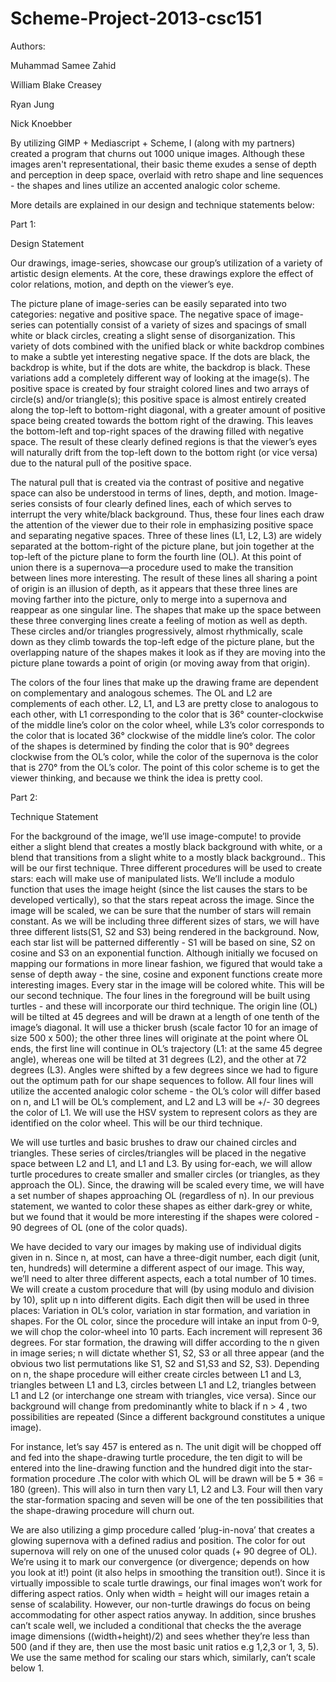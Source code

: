 Scheme-Project-2013-csc151
==========================

Authors:

Muhammad Samee Zahid

William Blake Creasey

Ryan Jung

Nick Knoebber


By utilizing GIMP + Mediascript + Scheme, I (along with my partners) created a program that churns out 1000 unique images. Although these images aren't representational, their basic theme exudes a sense of depth and perception in deep space, overlaid with retro shape and line sequences - the shapes and lines utilize an accented analogic color scheme.


More details are explained in our design and technique statements below:

Part 1:

Design Statement 

Our drawings, image-series, showcase our group’s utilization of a variety of artistic design elements. At the core, these drawings explore the effect of color relations, motion, and depth on the viewer’s eye.

The picture plane of image-series can be easily separated into two categories: negative and positive space. The negative space of image-series can potentially consist of a variety of sizes and spacings of small white or black circles, creating a slight sense of disorganization. This variety of dots combined with the unified black or white backdrop combines to make a subtle yet interesting negative space. If the dots are black, the backdrop is white, but if the dots are white, the backdrop is black. These variations add a completely different way of looking at the image(s). The positive space is created by four straight colored lines and two arrays of circle(s) and/or triangle(s); this positive space is almost entirely created along the top-left to bottom-right diagonal, with a greater amount of positive space being created towards the bottom right of the drawing. This leaves the bottom-left and top-right spaces of the drawing filled with negative space. The result of these clearly defined regions is that the viewer’s eyes will naturally drift from the top-left down to the bottom right (or vice versa) due to the natural pull of the positive space.

The natural pull that is created via the contrast of positive and negative space can also be understood in terms of lines, depth, and motion. Image-series consists of four clearly defined lines, each of which serves to interrupt the very white/black background. Thus, these four lines each draw the attention of the viewer due to their role in emphasizing positive space and separating negative spaces. Three of these lines (L1, L2, L3) are widely separated at the bottom-right of the picture plane, but join together at the top-left of the picture plane to form the fourth line (OL). At this point of union there is a supernova—a procedure used to make the transition between lines more interesting. The result of these lines all sharing a point of origin is an illusion of depth, as it appears that these three lines are moving farther into the picture, only to merge into a supernova and reappear as one singular line.  The shapes that make up the space between these three converging lines create a feeling of motion as well as depth. These circles and/or triangles progressively, almost rhythmically, scale down as they climb towards the top-left edge of the picture plane, but the overlapping nature of the shapes makes it look as if they are moving into the picture plane towards a point of origin (or moving away from that origin).

The colors of the four lines that make up the drawing frame are dependent on complementary and analogous schemes. The OL and L2 are complements of each other. L2, L1, and L3 are pretty close to analogous to each other, with L1 corresponding to the color that is 36° counter-clockwise of the middle line’s color on the color wheel, while L3’s color corresponds to the color that is located 36° clockwise of the middle line’s color. The color of the shapes is determined by finding the color that is 90° degrees clockwise from the OL’s color, while the color of the supernova is the color that is 270° from the OL’s color.  The point of this color scheme is to get the viewer thinking, and because we think the idea is pretty cool.   

Part 2:

Technique Statement 


For the background of the image, we’ll use image-compute! to provide either a slight blend that creates a mostly black background with white, or a blend that transitions from a slight white to a mostly black background.. This will be our first technique. Three different procedures will be used to create stars:  each will make use of manipulated lists. We’ll include a modulo function that uses the image height (since the list causes the stars to be developed vertically), so that the stars repeat across the image. Since the image will be scaled, we can be sure that the number of stars will remain constant. As we will be including three different sizes of stars, we will have three different lists(S1, S2 and S3) being rendered in the background. Now, each star list will be patterned differently - S1 will be based on sine, S2 on cosine and S3 on an exponential function. Although initially we focused on mapping our formations in more linear fashion, we figured that would take a sense of depth away - the sine, cosine and exponent functions create more interesting images. Every star in the image will be colored white. This will be our second technique.
The four lines in the foreground will be built using turtles - and these will incorporate our third technique. The origin line (OL) will be tilted at 45 degrees and will be drawn at a length of one tenth of the image’s diagonal. It will use a thicker brush (scale factor 10 for an image of size 500 x 500); the other three lines will originate at the point where OL ends, the first line will continue in OL’s trajectory (L1: at the same 45 degree angle), whereas one will be tilted at 31 degrees (L2), and the other at 72 degrees (L3). Angles were shifted by a few degrees since we had to figure out the optimum path for our shape sequences to follow. All four lines will utilize the accented analogic color scheme - the OL’s color will differ based on n, and L1 will be OL’s complement, and L2 and L3 will be +/- 30 degrees the color of L1. We will use the HSV system to represent colors as they are identified on the color wheel. This will be our third technique. 

We will use turtles and basic brushes to draw our chained circles and triangles. These series of circles/triangles will be placed in the negative space between L2 and L1, and L1 and L3. By using for-each, we will allow turtle procedures to create smaller and smaller circles (or triangles, as they approach the OL). Since, the drawing will be scaled every time, we will have a set number of shapes approaching OL (regardless of n). In our previous statement, we wanted to color these shapes as either dark-grey or white, but we found that it would be more interesting if the shapes were colored - 90 degrees of OL (one of the color quads).

We have decided to vary our images by making use of individual digits given in n. Since n, at most, can have a three-digit number, each digit (unit, ten, hundreds) will determine a different aspect of our image. This way, we’ll need to alter three different aspects, each a total number of 10 times. We will create a custom procedure that will (by using modulo and division by 10), split up n into different digits. Each digit then will be used in three places: Variation in OL’s color, variation in star formation, and variation in shapes. For the OL color, since the procedure will intake an input from 0-9, we will chop the color-wheel into 10 parts. Each increment will represent 36 degrees. For star formation, the drawing will differ according to the n  given in image series; n will dictate whether S1, S2, S3 or all three appear (and the obvious two list permutations like S1, S2 and S1,S3 and S2, S3). Depending on n, the shape procedure will either create circles between L1 and L3, triangles between L1 and L3, circles between L1 and L2, triangles between L1 and L2 (or interchange one stream with triangles, vice versa). Since our background will change from predominantly white to black if n  > 4 , two possibilities  are repeated (Since a different background constitutes a unique image). 

For instance, let’s say 457 is entered as n. The unit digit will be chopped off and fed into the shape-drawing turtle procedure, the ten digit to will be entered into the line-drawing function and the hundred digit into the star-formation procedure .The color with which OL will be drawn will be 5 * 36 = 180 (green). This will also in turn then vary L1, L2 and L3. Four will then vary the star-formation spacing and seven will be one of the ten possibilities that the shape-drawing procedure will churn out.

We are also utilizing a gimp procedure called ‘plug-in-nova’ that creates a glowing supernova with a defined radius and position. The color for out supernova will rely on one of the unused color quads (+ 90 degree of OL). We’re using it to mark our convergence (or divergence; depends on how you look at it!) point (it also helps in smoothing the transition out!).
Since it is virtually impossible to scale turtle drawings, our final images won’t work for differing aspect ratios. Only when width = height will our images retain a sense of scalability. However, our non-turtle drawings do focus on being accommodating for other aspect ratios anyway. In addition, since brushes can’t scale well, we included a conditional that checks the the average image dimensions ((width+height)/2) and sees whether they’re less than 500 (and if they are, then use the most basic unit ratios e.g 1,2,3 or 1, 3, 5).  We use the same method for scaling our stars which, similarly, can’t scale below 1. 
